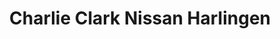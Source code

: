 ---
title: "Charlie Clark Nissan Harlingen"
url: /harlingen/charlie-clark-nissan-harlingen/
shop: Autohaus
---